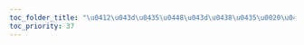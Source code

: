 ```yaml
---
toc_folder_title: "\u0412\u043d\u0435\u0448\u043d\u0438\u0435\u0020\u0441\u043b\u043e\u0432\u0430\u0440\u0438"
toc_priority: 37
---
```




